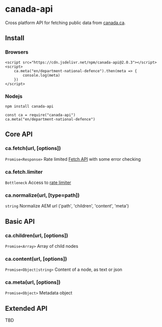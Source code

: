 # canada-api

Cross platform API for fetching public data from [canada.ca](https://www.canada.ca).

## Install
### Browsers

    <script src="https://cdn.jsdelivr.net/npm/canada-api@2.0.3"></script>
    <script>
        ca.meta("en/department-national-defence").then(meta => {
            console.log(meta)
        })
    </script>

### Nodejs

    npm install canada-api

    const ca = require("canada-api")
    ca.meta("en/department-national-defence")

## Core API
### ca.fetch(url, [options])
`Promise<Response>` Rate limited [Fetch API](https://developer.mozilla.org/en-US/docs/Web/API/Fetch_API/Using_Fetch) with some error checking
### ca.fetch.limiter
`Bottleneck` Access to [rate limiter](https://www.npmjs.com/package/bottleneck)
### ca.normalize(url, [type=path])
`string` Normalize AEM url ('path', 'children', 'content', 'meta')


## Basic API
### ca.children(url, [options])
`Promise<Array>` Array of child nodes 
### ca.content(url, [options])
`Promise<Object|string>` Content of a node, as text or json 
### ca.meta(url, [options])
`Promise<Object>` Metadata object 


## Extended API
TBD
